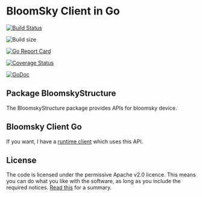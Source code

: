 # BloomSky Client in Go

[![Build Status](https://travis-ci.org/patrickalin/bloomsky-api-go.svg?branch=master)](https://travis-ci.org/patrickalin/bloomsky-api-go)

![Build size](https://reposs.herokuapp.com/?path=patrickalin/bloomsky-api-go)

[![Go Report Card](https://goreportcard.com/badge/github.com/patrickalin/bloomsky-api-go)](https://goreportcard.com/report/github.com/patrickalin/bloomsky-api-go)

[![Coverage Status](https://coveralls.io/repos/github/patrickalin/bloomsky-api-go/badge.svg)](https://coveralls.io/github/patrickalin/bloomsky-api-go)

[![GoDoc](http://godoc.org/github.com/patrickalin/bloomsky-api-go?status.svg)](http://godoc.org/github.com/patrickalin/bloomsky-api-go)

## Package BloomskyStructure

The BloomskyStructure package provides APIs for bloomsky device.

## Bloomsky Client Go

If you want, I have a [runtime client](https://github.com/patrickalin/bloomsky-client-go) which uses this API. 

## License

The code is licensed under the permissive Apache v2.0 licence. This means you can do what you like with the software, as long as you include the required notices. [Read this](https://tldrlegal.com/license/apache-license-2.0-(apache-2.0)) for a summary.
